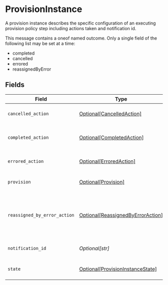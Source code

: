 # ProvisionInstance

A provision instance describes the specific configuration of an executing provision policy step including actions taken and notification id.

This message contains a oneof named outcome. Only a single field of the following list may be set at a time:
  - completed
  - cancelled
  - errored
  - reassignedByError



## Fields

| Field                                                                                                                                    | Type                                                                                                                                     | Required                                                                                                                                 | Description                                                                                                                              |
| ---------------------------------------------------------------------------------------------------------------------------------------- | ---------------------------------------------------------------------------------------------------------------------------------------- | ---------------------------------------------------------------------------------------------------------------------------------------- | ---------------------------------------------------------------------------------------------------------------------------------------- |
| `cancelled_action`                                                                                                                       | [Optional[CancelledAction]](../../models/shared/cancelledaction.md)                                                                      | :heavy_minus_sign:                                                                                                                       | The outcome of a provision instance that is cancelled.                                                                                   |
| `completed_action`                                                                                                                       | [Optional[CompletedAction]](../../models/shared/completedaction.md)                                                                      | :heavy_minus_sign:                                                                                                                       | The outcome of a provision instance that has been completed succesfully.                                                                 |
| `errored_action`                                                                                                                         | [Optional[ErroredAction]](../../models/shared/erroredaction.md)                                                                          | :heavy_minus_sign:                                                                                                                       | The outcome of a provision instance that has errored.                                                                                    |
| `provision`                                                                                                                              | [Optional[Provision]](../../models/shared/provision.md)                                                                                  | :heavy_minus_sign:                                                                                                                       | The provision step references a provision policy for this step.                                                                          |
| `reassigned_by_error_action`                                                                                                             | [Optional[ReassignedByErrorAction]](../../models/shared/reassignedbyerroraction.md)                                                      | :heavy_minus_sign:                                                                                                                       | The ReassignedByErrorAction object describes the outcome of a policy step that has been reassigned because it had an error provisioning. |
| `notification_id`                                                                                                                        | *Optional[str]*                                                                                                                          | :heavy_minus_sign:                                                                                                                       | This indicates the notification id for this step.                                                                                        |
| `state`                                                                                                                                  | [Optional[ProvisionInstanceState]](../../models/shared/provisioninstancestate.md)                                                        | :heavy_minus_sign:                                                                                                                       | This property indicates the current state of this step.                                                                                  |